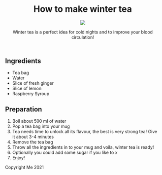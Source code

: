 <!DOCTYPE html>
<html>
  <head>
    <meta charset="utf-8">
    <meta name="viewport" content="width=device-width">
    <title>repl.it</title>
    <link rel="stylesheet" href="https://maxcdn.bootstrapcdn.com/font-awesome/4.7.0/css/font-awesome.min.css" type="text/css" />
    <link href="index.css" rel="stylesheet" type="text/css" />
  </head>
  <body>
    <div id="container">
     <header>
        <h1>How to make winter tea</h1>
        <img src="https://imgur.com/2AsJZr5.jpg">
        <p>Winter tea is a perfect idea for cold nights and to improve your blood circulation!</p>
    </header>
    <section id="ingredients" onmouseover="ingredientsHover()" onmouseout="ingredientsNormal()">
        <h2>Ingredients <i class="fa fa-coffee" aria-hidden="true"></i></h2>
        <ul>
          <li>Tea bag</li>
          <li>Water</li>
          <li>Slice of fresh ginger</li>
          <li>Slice of lemon</li>
          <li>Raspberry Syroup</li>
        </ul>
    </section>
    <section id="preparation" onmouseover="preparationHover()" onmouseout="preparationNormal()">
        <h2>Preparation <i class="fa fa-list-ol" aria-hidden="true"></i></h2>
        <ol>
          <li>Boil about 500 ml of water </li>
          <li>Pop a tea bag into your mug</li>
          <li>Tea needs time to unlock all its flavour, the best is very strong tea! Give it about 3-4 minutes</li>
          <li>Remove the tea bag</li>
          <li>Throw all the ingredients in to your mug and voila, winter tea is ready!</li>
          <li>Optionally you could add some sugar if you like to x</li>
          <li>Enjoy!</li>
        </ol>
    </section>
    <footer>
        <p>Copyright Me 2021</p>
    </footer>
    </div>
    <script>
        function ingredientsHover() {
            document.getElementById('ingredients').firstElementChild.firstElementChild.style.fontSize = '300%';
        }


        function ingredientsNormal() {
            document.getElementById('ingredients').firstElementChild.firstElementChild.style.fontSize = '100%';
            // document.write("Normal");  
        }


        function preparationHover() {
            document.getElementById('preparation').firstElementChild.firstElementChild.style.fontSize = '300%';
        }


        function preparationNormal() {
            document.getElementById('preparation').firstElementChild.firstElementChild.style.fontSize = '100%';
        }
    </script>
  </body>
</html>
